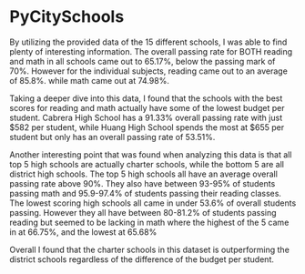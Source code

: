 # PyCitySchools

By utilizing the provided data of the 15 different schools, I was able to find plenty of interesting information. The overall passing rate for BOTH reading and math in all schools came out to 65.17%, below the passing mark of 70%. However for the individual subjects, reading came out to an average of 85.8%. while math came out at 74.98%.

Taking a deeper dive into this data, I found that the schools with the best scores for reading and math actually have some of the lowest budget per student. Cabrera High School has a 91.33% overall passing rate with just $582 per student, while Huang High School spends the most at $655 per student but only has an overall passing rate of 53.51%.

Another interesting point that was found when analyzing this data is that all top 5 high schools are actually charter schools, while the bottom 5 are all district high schools. The top 5 high schools all have an average overall passing rate above 90%. They also have between 93-95% of students passing math and 95.9-97.4% of students passing their reading classes. The lowest scoring high schools all came in under 53.6% of overall students passing. However they all have between 80-81.2% of students passing reading but seemed to be lacking in math where the highest of the 5 came in at 66.75%, and the lowest at 65.68% 

Overall I found that the charter schools in this dataset is outperforming the district schools regardless of the difference of the budget per student.
